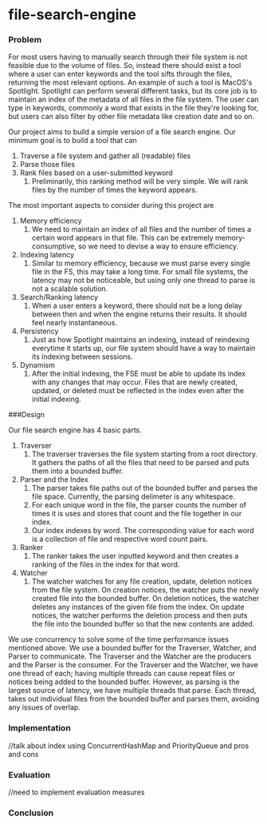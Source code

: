 # file-search-engine
### Problem

For most users having to manually search through their file system is not feasible due to the volume of files. So, 
instead there should exist a tool where a user can enter keywords and the tool sifts through the files, returning the 
most relevant options. An example of such a tool is MacOS's Spotlight. Spotlight can perform several different tasks,
but its core job is to maintain an index of the metadata of all files in the file system. The user can type in keywords, 
commonly a word that exists in the file they're looking for, but users can also filter by other file metadata like 
creation date and so on. 

Our project aims to build a simple version of a file search engine. Our minimum goal is to build a tool that can
1) Traverse a file system and gather all (readable) files
2) Parse those files
3) Rank files based on a user-submitted keyword
    1) Preliminarily, this ranking method will be very simple. We will rank files by the number of times the keyword
    appears.
    
The most important aspects to consider during this project are
1) Memory efficiency
    1) We need to maintain an index of all files and the number of times a certain word appears in that file. This can 
    be extremely memory-consumptive, so we need to devise a way to ensure efficiency.
2) Indexing latency
    1) Similar to memory efficiency, because we must parse every single file in the FS, this may take a long time. For
    small file systems, the latency may not be noticeable, but using only one thread to parse is not a scalable 
    solution. 
3) Search/Ranking latency
    1) When a user enters a keyword, there should not be a long delay between then and when the engine returns their 
    results. It should feel nearly instantaneous.
4) Persistency
    1) Just as how Spotlight maintains an indexing, instead of reindexing everytime it starts up, our file system should
    have a way to maintain its indexing between sessions.
5) Dynamism
    1) After the initial indexing, the FSE must be able to update its index with any changes that may occur. Files that 
    are newly created, updated, or deleted must be reflected in the index even after the initial indexing.

###Design

Our file search engine has 4 basic parts. 
1) Traverser
    1) The traverser traverses the file system starting from a root directory. It gathers the paths of all the files 
    that need to be parsed and puts them into a bounded buffer.
2) Parser and the Index
    1) The parser takes file paths out of the bounded buffer and parses the file space. Currently, the parsing delimeter 
    is any whitespace.
    2) For each unique word in the file, the parser counts the number of times it is uses and stores that count and the
    file together in our index.
    3) Our index indexes by word. The corresponding value for each word is a collection of file and respective word 
    count pairs.
3) Ranker
    1) The ranker takes the user inputted keyword and then creates a ranking of the files in the index for that word.
4) Watcher
    1) The watcher watches for any file creation, update, deletion notices from the file system. On creation notices, 
    the watcher puts the newly created file into the bounded buffer. On deletion notices, the watcher deletes any 
    instances of the given file from the index. On update notices, the watcher performs the deletion process and then
    puts the file into the bounded buffer so that the new contents are added.
    
We use concurrency to solve some of the time performance issues mentioned above. We use a bounded buffer for the 
Traverser, Watcher, and Parser to communicate. The Traverser and the Watcher are the producers and the Parser is the 
consumer. For the Traverser and the Watcher, we have one thread of each; having multiple threads can cause repeat files 
or notices being added to the bounded buffer. However, as parsing is the largest source of latency, we have multiple 
threads that parse. Each thread, takes out individual files from the bounded buffer and parses them, avoiding any 
issues of overlap.

### Implementation

//talk about index using ConcurrentHashMap and PriorityQueue and pros and cons

### Evaluation

//need to implement evaluation measures

### Conclusion